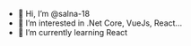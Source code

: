 - 👋 Hi, I’m @salna-18
- 👀 I’m interested in .Net Core, VueJs, React...
- 🌱 I’m currently learning React


